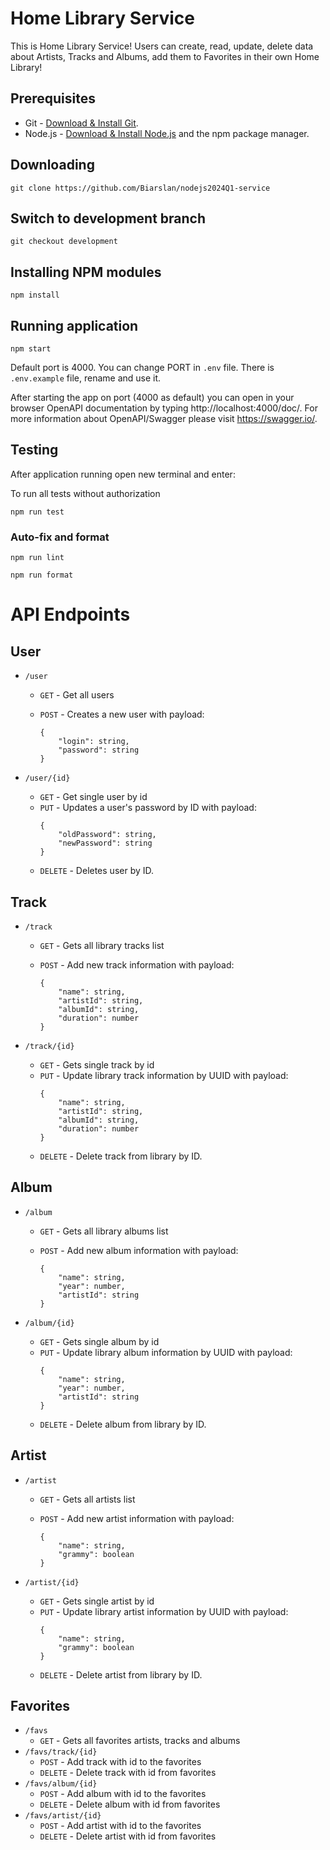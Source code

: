 # Home Library Service

This is Home Library Service! Users can create, read, update, delete data about Artists, Tracks and Albums, add them to Favorites in their own Home Library!

## Prerequisites

- Git - [Download & Install Git](https://git-scm.com/downloads).
- Node.js - [Download & Install Node.js](https://nodejs.org/en/download/) and the npm package manager.

## Downloading

```
git clone https://github.com/Biarslan/nodejs2024Q1-service
```

## Switch to development branch

```
git checkout development
```

## Installing NPM modules

```
npm install
```

## Running application

```
npm start
```

Default port is 4000. You can change PORT in `.env` file. There is `.env.example` file, rename and use it.

After starting the app on port (4000 as default) you can open
in your browser OpenAPI documentation by typing http://localhost:4000/doc/.
For more information about OpenAPI/Swagger please visit https://swagger.io/.

## Testing

After application running open new terminal and enter:

To run all tests without authorization

```
npm run test
```

### Auto-fix and format

```
npm run lint
```

```
npm run format
```

# API Endpoints

## User

- `/user`

  - `GET` - Get all users
  - `POST` - Creates a new user with payload:

    ```
    {
        "login": string,
        "password": string
    }
    ```

- `/user/{id}`
  - `GET` - Get single user by id
  - `PUT` - Updates a user's password by ID with payload:
    ```
    {
        "oldPassword": string,
        "newPassword": string
    }
    ```
  - `DELETE` - Deletes user by ID.

## Track

- `/track`

  - `GET` - Gets all library tracks list
  - `POST` - Add new track information with payload:

    ```
    {
        "name": string,
        "artistId": string,
        "albumId": string,
        "duration": number
    }
    ```

- `/track/{id}`
  - `GET` - Gets single track by id
  - `PUT` - Update library track information by UUID with payload:
    ```
    {
        "name": string,
        "artistId": string,
        "albumId": string,
        "duration": number
    }
    ```
  - `DELETE` - Delete track from library by ID.

## Album

- `/album`

  - `GET` - Gets all library albums list
  - `POST` - Add new album information with payload:

    ```
    {
        "name": string,
        "year": number,
        "artistId": string
    }
    ```

- `/album/{id}`
  - `GET` - Gets single album by id
  - `PUT` - Update library album information by UUID with payload:
    ```
    {
        "name": string,
        "year": number,
        "artistId": string
    }
    ```
  - `DELETE` - Delete album from library by ID.

## Artist

- `/artist`

  - `GET` - Gets all artists list
  - `POST` - Add new artist information with payload:

    ```
    {
        "name": string,
        "grammy": boolean
    }
    ```

- `/artist/{id}`
  - `GET` - Gets single artist by id
  - `PUT` - Update library artist information by UUID with payload:
    ```
    {
        "name": string,
        "grammy": boolean
    }
    ```
  - `DELETE` - Delete artist from library by ID.

## Favorites

- `/favs`
  - `GET` - Gets all favorites artists, tracks and albums
- `/favs/track/{id}`
  - `POST` - Add track with id to the favorites
  - `DELETE` - Delete track with id from favorites
- `/favs/album/{id}`
  - `POST` - Add album with id to the favorites
  - `DELETE` - Delete album with id from favorites
- `/favs/artist/{id}`
  - `POST` - Add artist with id to the favorites
  - `DELETE` - Delete artist with id from favorites
